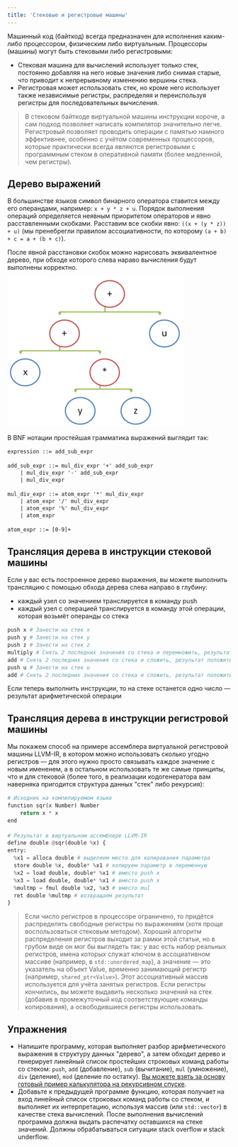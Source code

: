 ```yaml
---
title: 'Стековые и регистровые машины'
---
```


Машинный код (байткод) всегда предназначен для исполнения каким-либо процессором, физическим либо виртуальным. Процессоры (машины) могут быть стековыми либо регистровыми:

- Стековая машина для вычислений использует только стек, постоянно добавляя на него новые значения либо снимая старые, что приводит к непрерывному изменению вершины стека.
- Регистровая может использовать стек, но кроме него использует также независимые регистры, распределяя и переиспользуя регистры для последовательных вычисления.

> В стековом байткоде виртуальной машины инструкции короче, а сам подход позволяет написать компилятор значительно легче. Регистровый позволяет проводить операции с памятью намного эффективнее, особенно с учётом современных процессоров, которые практически всегда являются регистровыми с программным стеком в оперативной памяти (более медленной, чем регистры).

## Дерево выражений

В большинстве языков символ бинарного оператора ставится между его операндами, например: `x + y * z + u`. Порядок выполнения операций определяется неявным приоритетом операторов и явно расставленными скобками. Расставим все скобки явно: `((x + (y * z)) + u)` (мы пренебрегли правилом ассоциативности, по которому `(a + b) + c = a + (b + c)`).

После явной расстановки скобок можно нарисовать эквивалентное дерево, при обходе которого слева нараво вычисления будут выполнены корректно.

![Stack](img/binary_tree_to_stack.png)

В BNF нотации простейшая грамматика выражений выглядит так:

```
expression ::= add_sub_expr

add_sub_expr ::= mul_div_expr '+' add_sub_expr
    | mul_div_expr '-' add_sub_expr
    | mul_div_expr

mul_div_expr ::= atom_expr '*' mul_div_expr
    | atom_expr '/' mul_div_expr
    | atom_expr '%' mul_div_expr
    | atom_expr

atom_expr ::= [0-9]+
```

## Трансляция дерева в инструкции стековой машины

Если у вас есть построенное дерево выражения, вы можете выполнить трансляцию с помощью обхода дерева слева направо в глубину:

- каждый узел со значением транслируется в команду push
- каждый узел с операцией транслируется в команду этой операции, которая возьмёт операнды со стека

```python
push x # Занести на стек x
push y # Занести на стек y
push z # Занести на стек z
multiply # Снять 2 последних значения со стека и перемножить, результат положить в вершину
add # Снять 2 последних значения со стека и сложить, результат положить в вершину
push u # Занести на стек u
add # Снять 2 последних значения со стека и сложить, результат положить в вершину
```

Если теперь выполнить инструкции, то на стеке останется одно число &mdash; результат арифметической операции

## Трансляция дерева в инструкции регистровой машины

Мы покажем способ на примере ассемблера виртуальной регистровой машины LLVM-IR, в котором можно использовать сколько угодно регистров &mdash; для этого нужно просто связывать каждое значение с новым имененем, а в остальном использовать те же самые принципы, что и для стековой (более того, в реализации кодогенератора вам наверняка пригодится структура данных "стек" либо рекурсия):

```python
# Исходник на компилируемом языке
function sqr(x Number) Number
    return x * x
end

# Результат в виртуальном ассемблере LLVM-IR
define double @sqr(double %x) {
entry:
  %x1 = alloca double # выделяем место для копирования параметра
  store double %x, double* %x1 # копируем параметр в переменную
  %x2 = load double, double* %x1 # вместо push x
  %x3 = load double, double* %x1 # вместо push x
  %multmp = fmul double %x2, %x3 # вместо mul
  ret double %multmp # возвращаем результат
}
```

> Если число регистров в процессоре ограничено, то придётся распределять свободные регистры по выражениям (хотя проще воспользоваться стековым методом). Хороший алгоритм распределения регистров выходит за рамки этой статьи, но в грубом виде он мог бы выглядеть так: у вас есть набор реальных регистров, имена которых служат ключом в ассоциативном массиве (например, в `std::unordered_map`), а значение &mdash; это указатель на объект Value, временно занимающий регистр (например, `shared_ptr<Value>`). Этот ассоциативный массив используется для учёта занятых регистров. Если регистры кончились, вы можете выдавить несколько значений на стек (добавив в промежуточный код соответствующие команды копирования), а освободившиеся регистры использовать.

## Упражнения

- Напишите программу, которая выполняет разбор арифметического выражения в структуру данных "дерево", а затем обходит дерево и генерирует линейный список простейших строковых команд работы со стеком: `push`, `add` (добавление), `sub` (вычитание), `mul` (умножение), `div` (деление), `mod` (деление по остатку). [Вы можете взять за основу готовый пример калькулятора на рекурсивном спуске](/compilers/simple_recursive_parser.html).
- Добавьте к предыдущей программе функцию, которая получает на вход линейный список строковых команд работы со стеком, и выполняет их интерпретацию, используя массив (или `std::vector`) в качестве стека вычислений. После выполнения вычислений программа должна выдать распечатку оставшихся на стеке значений. Должны обрабатываться ситуации stack overflow и stack underflow.
